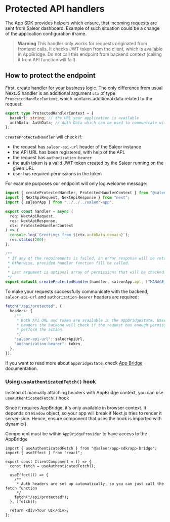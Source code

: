 # Protected API handlers

The App SDK provides helpers which ensure, that incoming requests are sent from Saleor dashboard.
Example of such situation could be a change of the application configuration iframe.

> **Warning**
> This handler only works for requests originated from frontend calls. It checks JWT token from the client, which is available
> in AppBridge. Do not call this endpoint from backend context (calling it from API function will fail)

## How to protect the endpoint

First, create handler for your business logic. The only difference from usual NextJS handler is an additional argument `ctx` of type `ProtectedHandlerContext`, which contains additional data related to the request:

```typescript
export type ProtectedHandlerContext = {
  baseUrl: string; // the URL your application is available
  authData: AuthData; // Auth Data which can be used to communicate with the Saleor API
};
```

`createProtectedHandler` will check if:

- the request has `saleor-api-url` header of the Saleor instance
- the API URL has been registered, with help of the APL
- the request has `authorization-bearer`
- the auth token is a valid JWT token created by the Saleor running on the given URL
- user has required permissions in the token

For example purposes our endpoint will only log welcome message:

```typescript
import { createProtectedHandler, ProtectedHandlerContext } from "@saleor/app-sdk/handlers/next";
import { NextApiRequest, NextApiResponse } from "next";
import { saleorApp } from "../../../saleor-app";

export const handler = async (
  req: NextApiRequest,
  res: NextApiResponse,
  ctx: ProtectedHandlerContext
) => {
  console.log(`Greetings from ${ctx.authData.domain}`);
  res.status(200);
};

/**
 * If any of the requirements is failed, an error response will be returned.
 * Otherwise, provided handler function fill be called.
 *
 * Last argument is optional array of permissions that will be checked. If user doesn't have them, will return 401 before handler is called
 */
export default createProtectedHandler(handler, saleorApp.apl, ["MANAGE_ORDERS"]);
```

To make your requests successfully communicate with the backend, `saleor-api-url` and `authorization-bearer` headers are required:

```typescript
fetch("/api/protected", {
  headers: {
    /**
     * Both API URL and token are available in the appBridgeState. Based on those
     * headers the backend will check if the request has enough permissions to
     * perform the action.
     */
    "saleor-api-url": saleorApiUrl,
    "authorization-bearer": token,
  },
});
```

If you want to read more about `appBridgeState`, check [App Bridge](./app-bridge.md) documentation.

### Using `useAuthenticatedFetch()` hook

Instead of manually attaching headers with AppBridge context, you can use `useAuthenticatedFetch()` hook

Since it requires AppBridge, it's only available in browser context. It depends on `Window` object,
so your app will break if Next.js tries to render it server-side. Hence, ensure component that uses the hook is imported with dynamic()

Component must be within `AppBridgeProvider` to have access to the AppBridge

```tsx
import { useAuthenticatedFetch } from "@saleor/app-sdk/app-bridge";
import { useEffect } from "react";

export const ClientComponent = () => {
  const fetch = useAuthenticatedFetch();

  useEffect(() => {
    /**
     * Auth headers are set up automatically, so you can just call the fetch function
     */
    fetch("/api/protected");
  }, [fetch]);

  return <div>Your UI</div>;
};
```

